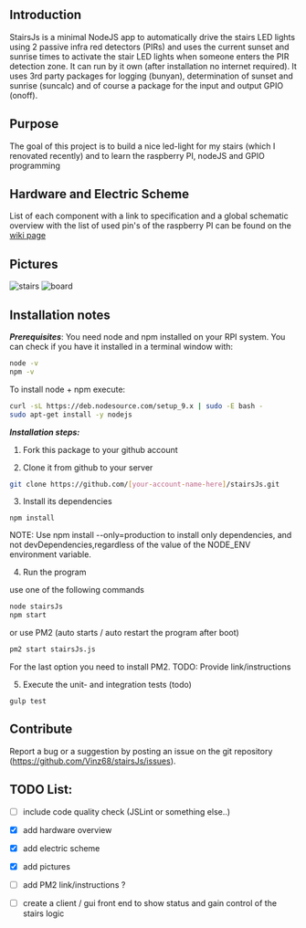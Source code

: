 ## Introduction
StairsJs is a minimal NodeJS app to automatically drive the stairs LED lights using 2 passive infra red detectors (PIRs) and uses the current sunset and sunrise times to activate the stair LED lights when someone enters the PIR detection zone.
It can run by it own (after installation no internet required). It uses 3rd party packages for logging (bunyan), determination of sunset and sunrise (suncalc) and of course a package for the input and output GPIO (onoff).

## Purpose 
The goal of this project is to build a nice led-light for my stairs (which I renovated recently) and to learn the raspberry PI, nodeJS and GPIO programming


## Hardware and Electric Scheme
List of each component with a link to specification and a global schematic overview with the list of used pin's of the raspberry PI can be found on the [wiki page](https://github.com/Vinz68/stairsJs/wiki)


## Pictures
![stairs](https://github.com/Vinz68/stairsJs/doc/pictures/picture400.png) 
![board](https://github.com/Vinz68/stairsJs//doc/pictures/board400.png) 

## Installation notes

***Prerequisites***: You need node and npm installed on your RPI system. You can check if you have it installed in a terminal window with:

``` bash
node -v
npm -v
```

To install node + npm execute:
``` bash
curl -sL https://deb.nodesource.com/setup_9.x | sudo -E bash -
sudo apt-get install -y nodejs
```

***Installation steps:***

1. Fork this package to your github account


2. Clone it from github to your server 
``` bash
git clone https://github.com/[your-account-name-here]/stairsJs.git
```


3. Install its dependencies 
```
npm install
```
NOTE: Use npm install --only=production to install only dependencies, and not devDependencies,regardless of the value of the NODE_ENV environment variable.


4. Run the program

use one of the following commands
``` bash
node stairsJs
npm start
```
or use PM2 (auto starts / auto restart the program after boot)
``` bash
pm2 start stairsJs.js
```
For the last option you need to install PM2. TODO: Provide link/instructions


5. Execute the unit- and integration tests (todo)
```
gulp test
```

## Contribute

Report a bug or a suggestion by posting an issue on the git repository (https://github.com/Vinz68/stairsJs/issues).

 
## TODO List:
 - [ ] include code quality check (JSLint or something else..)     
 - [x] add hardware overview
 - [x] add electric scheme
 - [x] add pictures
 - [ ] add PM2 link/instructions ?
 - [ ] create a client / gui front end to show status and gain control of the stairs logic

 



